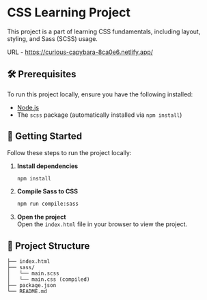# CSS Learning Project

This project is a part of learning CSS fundamentals, including layout, styling, and Sass (SCSS) usage.

URL - https://curious-capybara-8ca0e6.netlify.app/

## 🛠️ Prerequisites

To run this project locally, ensure you have the following installed:

- [Node.js](https://nodejs.org/)
- The `scss` package (automatically installed via `npm install`)

## 🚀 Getting Started

Follow these steps to run the project locally:

1. **Install dependencies**

   ```bash
   npm install
   ```

2. **Compile Sass to CSS**

   ```bash
   npm run compile:sass
   ```

3. **Open the project**  
   Open the `index.html` file in your browser to view the project.

## 📁 Project Structure

```
├── index.html
├── sass/
│   └── main.scss
│   └── main.css (compiled)
├── package.json
└── README.md
```

